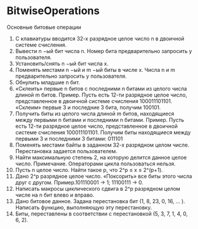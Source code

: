 # BitwiseOperations
Основные битовые операции
1. С клавиатуры вводится 32-х разрядное целое число n в двоичной системе
счисления.
2. Вывести n −ый бит числа n. Номер бита предварительно запросить у
пользователя.
3. Установить/снять n −ый бит числа x.
4. Поменять местами n −ый и m −ый биты в числе x. Числа n и m
предварительно запросить у пользователя.
5. Обнулить младшие n бит.
6. «Склеить» первые n битов с последними n битами из целого числа длиной
m битов. Пример. Пусть есть 12-ти разрядное целое число, представленное
в двоичной системе счисления 100011101101. «Склеим» первые 3 и последние 3 бита, получим 100101.
7. Получить биты из целого числа длиной m битов, находящиеся между
первыми n битами и последними n битами. Пример. Пусть есть 12-ти разрядное
целое число, представленное в двоичной системе счисления 100011101101. Получим биты находящиеся между первыми 3 и последними 3 битами: 011101
8. Поменять местами байты в заданном 32-х разрядном целом числе.
Перестановка задается пользователем.
9. Найти максимальную степень 2, на которую делится данное целое число.
Примечание. Операторами цикла пользоваться нельзя.
10. Пусть n целое число. Найти такое p, что 2^p ≤ x ≤ 2^(p+1).
11. Дано 2^p разрядное целое число. «Поксорить» все биты этого числа друг с
другом. Пример.101110001 → 1; 11100111 → 0.
12. Написать макросы циклического сдвига в 2^p разрядном целом числе на n бит
влево и вправо.
13. Дано  битовое данное. Задана перестановка бит (1, 8, 23, 0, 16, … ). Написать
функцию, выполняющую эту перестановку.
11110001. Биты, переставлены в соответствии с перестановкой
(5, 3, 7, 1, 4, 0, 6, 2).
